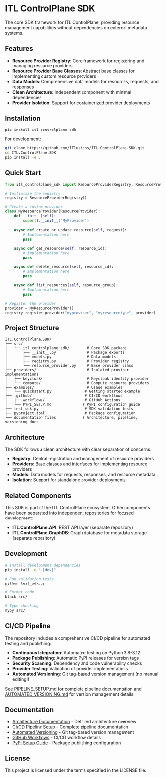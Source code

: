 # ITL ControlPlane SDK

The core SDK framework for ITL ControlPlane, providing resource management capabilities without dependencies on external metadata systems.

## Features

- **Resource Provider Registry**: Core framework for registering and managing resource providers
- **Resource Provider Base Classes**: Abstract base classes for implementing custom resource providers  
- **Data Models**: Comprehensive data models for resources, requests, and responses
- **Clean Architecture**: Independent component with minimal dependencies
- **Provider Isolation**: Support for containerized provider deployments

## Installation

```bash
pip install itl-controlplane-sdk
```

For development:
```bash
git clone https://github.com/ITlusions/ITL.ControlPlane.SDK.git
cd ITL.ControlPlane.SDK
pip install -e .
```

## Quick Start

```python
from itl_controlplane_sdk import ResourceProviderRegistry, ResourceProvider

# Initialize the registry
registry = ResourceProviderRegistry()

# Create a custom provider
class MyResourceProvider(ResourceProvider):
    def __init__(self):
        super().__init__("MyProvider")
    
    async def create_or_update_resource(self, request):
        # Implementation here
        pass
    
    async def get_resource(self, resource_id):
        # Implementation here  
        pass
    
    async def delete_resource(self, resource_id):
        # Implementation here
        pass
    
    async def list_resources(self, resource_group):
        # Implementation here
        pass

# Register the provider
provider = MyResourceProvider()
registry.register_provider("myprovider", "myresourcetype", provider)
```

## Project Structure

```
ITL.ControlPlane.SDK/
├── src/
│   └── itl_controlplane_sdk/        # Core SDK package
│       ├── __init__.py              # Package exports
│       ├── models.py                # Data models
│       ├── registry.py              # Provider registry
│       └── resource_provider.py     # Base provider class
├── providers/                       # Isolated provider implementations
│   ├── keycloak/                    # Keycloak identity provider
│   └── compute/                     # Compute resource providers
├── examples/                        # Usage examples
│   └── quickstart.py               # Getting started example
├── .github/                        # CI/CD workflows
│   ├── workflows/                  # GitHub Actions
│   └── PYPI_SETUP.md              # PyPI configuration guide
├── test_sdk.py                     # SDK validation tests
├── pyproject.toml                  # Package configuration
└── documentation files            # Architecture, pipeline, versioning docs
```

## Architecture

The SDK follows a clean architecture with clear separation of concerns:

- **Registry**: Central registration and management of resource providers
- **Providers**: Base classes and interfaces for implementing resource providers  
- **Models**: Data models for requests, responses, and resource metadata
- **Isolation**: Support for standalone provider deployments

## Related Components

This SDK is part of the ITL ControlPlane ecosystem. Other components have been separated into independent repositories for focused development:

- **ITL.ControlPlane.API**: REST API layer (separate repository)
- **ITL.ControlPlane.GraphDB**: Graph database for metadata storage (separate repository)

## Development

```bash
# Install development dependencies
pip install -e ".[dev]"

# Run validation tests
python test_sdk.py

# Format code
black src/

# Type checking  
mypy src/
```

## CI/CD Pipeline

The repository includes a comprehensive CI/CD pipeline for automated testing and publishing:

- **Continuous Integration**: Automated testing on Python 3.8-3.12
- **Package Publishing**: Automatic PyPI releases for version tags
- **Security Scanning**: Dependency and code vulnerability checks
- **Provider Testing**: Validation of provider implementations
- **Automated Versioning**: Git tag-based version management (no manual editing!)

See [PIPELINE_SETUP.md](./PIPELINE_SETUP.md) for complete pipeline documentation and [AUTOMATED_VERSIONING.md](./AUTOMATED_VERSIONING.md) for version management details.

## Documentation

- [Architecture Documentation](./ARCHITECTURE.md) - Detailed architecture overview
- [CI/CD Pipeline Setup](./PIPELINE_SETUP.md) - Complete pipeline documentation
- [Automated Versioning](./AUTOMATED_VERSIONING.md) - Git tag-based version management
- [GitHub Workflows](./github/workflows/README.md) - CI/CD workflow details
- [PyPI Setup Guide](./.github/PYPI_SETUP.md) - Package publishing configuration

## License

This project is licensed under the terms specified in the LICENSE file.